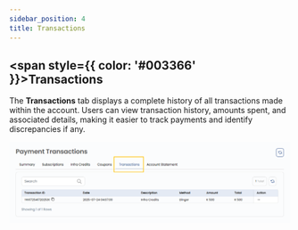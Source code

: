 ```yaml
---
sidebar_position: 4 
title: Transactions
---
```


## <span style={{ color: '#003366' }}>Transactions</span>

The **Transactions** tab displays a complete history of all transactions made within the account. Users can view transaction history, amounts spent, and associated details, making it easier to track payments and identify discrepancies if any.

![Transactions](images/transactions.png)
